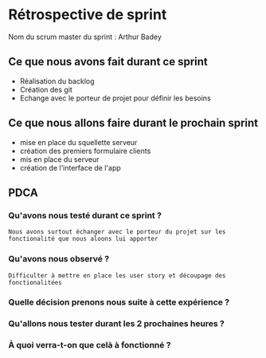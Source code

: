 # Rétrospective de sprint

Nom du scrum master du sprint : Arthur Badey

## Ce que nous avons fait durant ce sprint
- Réalisation du backlog
- Création des git 
- Echange avec le porteur de projet pour définir les besoins 

## Ce que nous allons faire durant le prochain sprint
- mise en place du squellette serveur 
- création des premiers formulaire clients
- mis en place du serveur 
- création de l'interface de l'app

## PDCA 
### Qu'avons nous testé durant ce sprint ? 
    Nous avons surtout échanger avec le porteur du projet sur les fonctionalité que nous aloons lui apporter

### Qu'avons nous observé ? 
    Difficulter à mettre en place les user story et découpage des fonctionalitées

### Quelle décision prenons nous suite à cette expérience ? 


### Qu'allons nous tester durant les 2 prochaines heures ? 


### À quoi verra-t-on que celà à fonctionné ?



